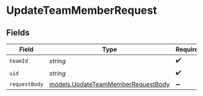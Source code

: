 # UpdateTeamMemberRequest


## Fields

| Field                                                                          | Type                                                                           | Required                                                                       | Description                                                                    |
| ------------------------------------------------------------------------------ | ------------------------------------------------------------------------------ | ------------------------------------------------------------------------------ | ------------------------------------------------------------------------------ |
| `teamId`                                                                       | *string*                                                                       | :heavy_check_mark:                                                             | N/A                                                                            |
| `uid`                                                                          | *string*                                                                       | :heavy_check_mark:                                                             | N/A                                                                            |
| `requestBody`                                                                  | [models.UpdateTeamMemberRequestBody](../models/updateteammemberrequestbody.md) | :heavy_minus_sign:                                                             | N/A                                                                            |